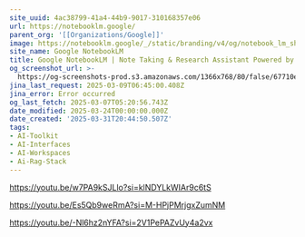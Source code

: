 ```yaml
---
site_uuid: 4ac38799-41a4-44b9-9017-310168357e06
url: https://notebooklm.google/
parent_org: '[[Organizations/Google]]'
image: https://notebooklm.google/_/static/branding/v4/og/notebook_lm_share.png
site_name: Google NotebookLM
title: Google NotebookLM | Note Taking & Research Assistant Powered by AI
og_screenshot_url: >-
  https://og-screenshots-prod.s3.amazonaws.com/1366x768/80/false/67710e994bff5b1432c7bea1a9d09b6347b8ec99aaceaedd36d26f698c6dbafb.jpeg
jina_last_request: 2025-03-09T06:45:00.408Z
jina_error: Error occurred
og_last_fetch: 2025-03-07T05:20:56.743Z
date_modified: 2025-03-24T00:00:00.000Z
date_created: '2025-03-31T20:44:50.507Z'
tags:
- AI-Toolkit
- AI-Interfaces
- AI-Workspaces
- Ai-Rag-Stack
---
```































































































































































































































https://youtu.be/w7PA9kSJLlo?si=klNDYLkWIAr9c6tS

https://youtu.be/Es5Qb9weRmA?si=M-HPjPMrjgxZumNM

https://youtu.be/-Nl6hz2nYFA?si=2V1PePAZvUy4a2vx